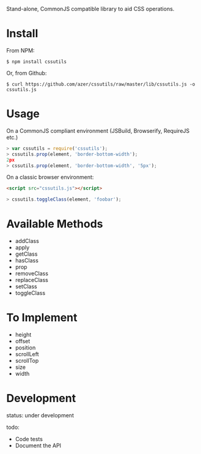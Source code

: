 Stand-alone, CommonJS compatible library to aid CSS operations.

Install
=======
From NPM:
```
$ npm install cssutils
```

Or, from Github:
```
$ curl https://github.com/azer/cssutils/raw/master/lib/cssutils.js -o cssutils.js
```

Usage
=====
On a CommonJS compliant environment (JSBuild, Browserify, RequireJS etc.)

```javascript
> var cssutils = require('cssutils');
> cssutils.prop(element, 'border-bottom-width');
2px
> cssutils.prop(element, 'border-bottom-width', '5px');
```

On a classic browser environment:

```html
<script src="cssutils.js"></script>
```
```javascript
> cssutils.toggleClass(element, 'foobar'); 
```

Available Methods
=================
* addClass
* apply
* getClass
* hasClass
* prop
* removeClass
* replaceClass
* setClass
* toggleClass

To Implement
============
* height
* offset
* position
* scrollLeft
* scrollTop
* size
* width

Development
===========
status: under development

todo:
  * Code tests
  * Document the API
